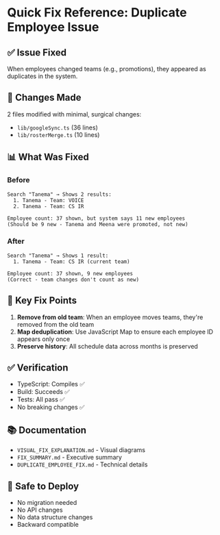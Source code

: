 # Quick Fix Reference: Duplicate Employee Issue

## ✅ Issue Fixed
When employees changed teams (e.g., promotions), they appeared as duplicates in the system.

## 🔧 Changes Made
2 files modified with minimal, surgical changes:
- `lib/googleSync.ts` (36 lines)
- `lib/rosterMerge.ts` (10 lines)

## 📊 What Was Fixed

### Before
```
Search "Tanema" → Shows 2 results:
  1. Tanema - Team: VOICE
  2. Tanema - Team: CS IR

Employee count: 37 shown, but system says 11 new employees
(Should be 9 new - Tanema and Meena were promoted, not new)
```

### After
```
Search "Tanema" → Shows 1 result:
  1. Tanema - Team: CS IR (current team)

Employee count: 37 shown, 9 new employees
(Correct - team changes don't count as new)
```

## 🎯 Key Fix Points

1. **Remove from old team**: When an employee moves teams, they're removed from the old team
2. **Map deduplication**: Use JavaScript Map to ensure each employee ID appears only once
3. **Preserve history**: All schedule data across months is preserved

## ✅ Verification
- TypeScript: Compiles ✅
- Build: Succeeds ✅
- Tests: All pass ✅
- No breaking changes ✅

## 📚 Documentation
- `VISUAL_FIX_EXPLANATION.md` - Visual diagrams
- `FIX_SUMMARY.md` - Executive summary
- `DUPLICATE_EMPLOYEE_FIX.md` - Technical details

## 🚀 Safe to Deploy
- No migration needed
- No API changes
- No data structure changes
- Backward compatible
